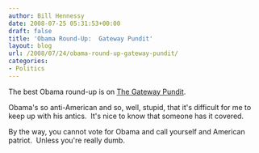 ```yaml
---
author: Bill Hennessy
date: 2008-07-25 05:31:53+00:00
draft: false
title: 'Obama Round-Up:  Gateway Pundit'
layout: blog
url: /2008/07/24/obama-round-up-gateway-pundit/
categories:
- Politics
---
```


The best Obama round-up is on [The Gateway Pundit](https://gatewaypundit.blogspot.com/). 

Obama's so anti-American and so, well, stupid, that it's difficult for me to keep up with his antics.  It's nice to know that someone has it covered.

By the way, you cannot vote for Obama and call yourself and American patriot.  Unless you're really dumb.
